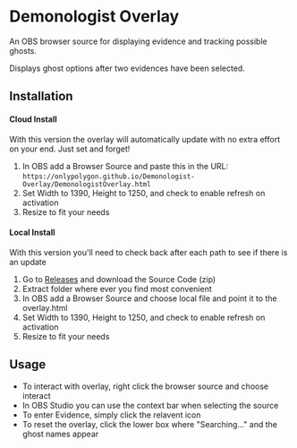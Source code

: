 # Demonologist Overlay

An OBS browser source for displaying evidence and tracking possible ghosts.

Displays ghost options after two evidences have been selected.

## Installation

#### Cloud Install
With this version the overlay will automatically update with no extra effort on your end. Just set and forget!
1. In OBS add a Browser Source and paste this in the URL: `https://onlypolygon.github.io/Demonologist-Overlay/DemonologistOverlay.html`
2. Set Width to 1390, Height to 1250, and check to enable refresh on activation
3. Resize to fit your needs

#### Local Install
With this version you'll need to check back after each path to see if there is an update
1. Go to [Releases](https://github.com/OnlyPolygon/Demonologist-Overlay/releases/tag/Latest) and download the Source Code (zip)
2. Extract folder where ever you find most convenient
3. In OBS add a Browser Source and choose local file and point it to the overlay.html
4. Set Width to 1390, Height to 1250, and check to enable refresh on activation
5. Resize to fit your needs

## Usage

- To interact with overlay, right click the browser source and choose interact
- In OBS Studio you can use the context bar when selecting the source
- To enter Evidence, simply click the relavent icon
- To reset the overlay, click the lower box where "Searching..." and the ghost names appear

